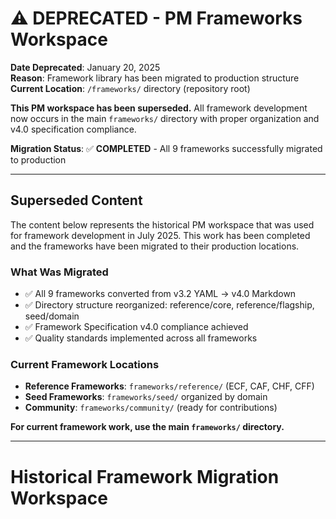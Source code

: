# ⚠️ DEPRECATED - PM Frameworks Workspace

**Date Deprecated**: January 20, 2025  
**Reason**: Framework library has been migrated to production structure  
**Current Location**: `/frameworks/` directory (repository root)

**This PM workspace has been superseded.** All framework development now occurs in the main `frameworks/` directory with proper organization and v4.0 specification compliance.

**Migration Status**: ✅ **COMPLETED** - All 9 frameworks successfully migrated to production

---

## Superseded Content

The content below represents the historical PM workspace that was used for framework development in July 2025. This work has been completed and the frameworks have been migrated to their production locations.

### What Was Migrated
- ✅ All 9 frameworks converted from v3.2 YAML → v4.0 Markdown
- ✅ Directory structure reorganized: reference/core, reference/flagship, seed/domain
- ✅ Framework Specification v4.0 compliance achieved
- ✅ Quality standards implemented across all frameworks

### Current Framework Locations
- **Reference Frameworks**: `frameworks/reference/` (ECF, CAF, CHF, CFF)
- **Seed Frameworks**: `frameworks/seed/` organized by domain
- **Community**: `frameworks/community/` (ready for contributions)

**For current framework work, use the main `frameworks/` directory.**

---

# Historical Framework Migration Workspace 
